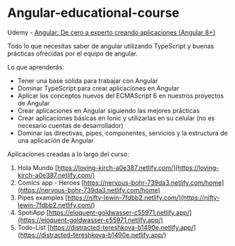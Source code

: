 # Angular-educational-course

Udemy - [Angular: De cero a experto creando aplicaciones (Angular 8+)](https://www.udemy.com/share/101WdsBEMYc1xVQ3Q=/)

Todo lo que necesitas saber de angular utilizando TypeScript y buenas prácticas ofrecidas por el equipo de angular.

Lo que aprenderás:
* Tener una base sólida para trabajar con Angular
* Dominar TypeScript para crear aplicaciones en Angular
* Aplicar los conceptos nuevos del ECMAScript 6 en nuestros proyectos de Angular
* Crear aplicaciones en Angular siguiendo las mejores prácticas
* Crear aplicaciones básicas en Ionic y utilizarlas en su celular (no es necesario cuentas de desarrollador)
* Dominar las directivas, pipes, componentes, servicios y la estructura de una aplicación de Angular

Aplicaciones creadas a lo largo del curso:
1. Hola Mundo [https://loving-kirch-a0e387.netlify.com/](https://loving-kirch-a0e387.netlify.com/)
2. Comics app - Heroes [https://nervous-bohr-739da3.netlify.com/home](https://nervous-bohr-739da3.netlify.com/home)
3. Pipes examples [https://nifty-lewin-7fdbb2.netlify.com/](https://nifty-lewin-7fdbb2.netlify.com/)
4. SpotiApp [https://eloquent-goldwasser-c55971.netlify.app/](https://eloquent-goldwasser-c55971.netlify.app/)
5. Todo-List [https://distracted-tereshkova-b1490e.netlify.app/](https://distracted-tereshkova-b1490e.netlify.app/)
